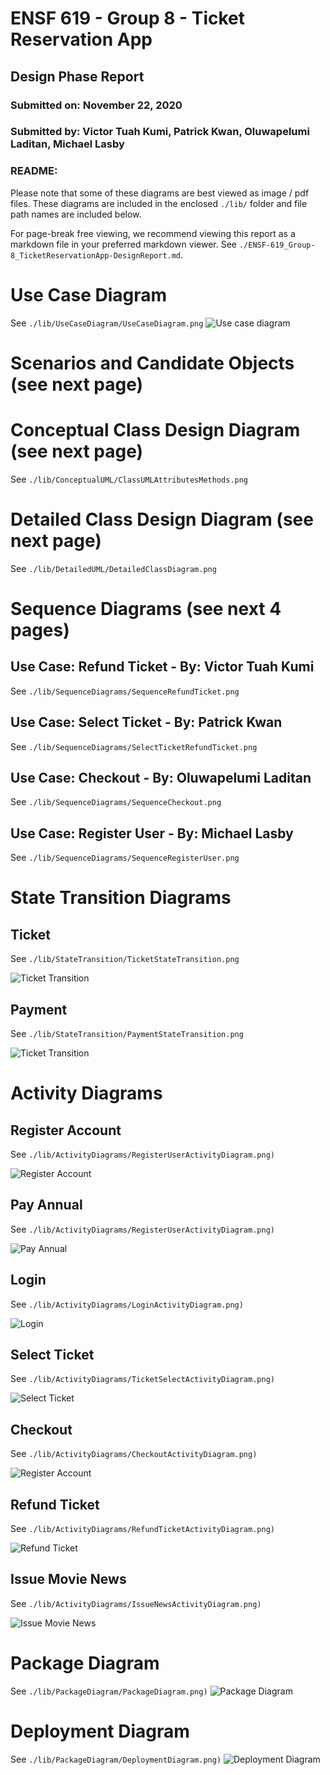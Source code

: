 # ENSF 619 - Group 8 - Ticket Reservation App
## Design Phase Report
### Submitted on: November 22, 2020
### Submitted by: Victor Tuah Kumi, Patrick Kwan, Oluwapelumi Laditan, Michael Lasby

### README: 
Please note that some of these diagrams are best viewed as image / pdf files. These diagrams are included in the enclosed `./lib/` folder and file path names are included below. 

For page-break free viewing, we recommend viewing this report as a markdown file in your preferred markdown viewer. See `./ENSF-619_Group-8_TicketReservationApp-DesignReport.md`. 

<div style="page-break-after: always;"></div>

# Use Case Diagram
See `./lib/UseCaseDiagram/UseCaseDiagram.png`
![Use case diagram](./UseCaseDiagram/UseCaseDiagram.png)
<div style="page-break-after: always;"></div>

# Scenarios and Candidate Objects (see next page)
<div style="page-break-after: always;"></div>

# Conceptual Class Design Diagram (see next page)
See `./lib/ConceptualUML/ClassUMLAttributesMethods.png`

<!-- ![Conceptual Class Diagram](./ConceptualUML/ClassUMLAttributesMethods_rotated.png) -->
<div style="page-break-after: always;"></div>

# Detailed Class Design Diagram (see next page)
See `./lib/DetailedUML/DetailedClassDiagram.png`

<!-- ![Detailed Class Diagram](./DetailedUML/DetailedClassDiagram.png) -->
<div style="page-break-after: always;"></div>

# Sequence Diagrams (see next 4 pages)
## Use Case: Refund Ticket - By: Victor Tuah Kumi
See `./lib/SequenceDiagrams/SequenceRefundTicket.png`

<!-- ![Refund Ticket Use Case](./SequenceDiagrams/SequenceRefundTicket.png)
<div style="page-break-after: always;"></div> -->

## Use Case: Select Ticket - By: Patrick Kwan
See `./lib/SequenceDiagrams/SelectTicketRefundTicket.png`
<!-- 
![Select Ticket](./SequenceDiagrams/SequenceSelectTicketwithGUI.png)
<div style="page-break-after: always;"></div> -->

## Use Case: Checkout - By: Oluwapelumi Laditan
See `./lib/SequenceDiagrams/SequenceCheckout.png`

<!-- ![Checkout](./SequenceDiagrams/SequenceCheckout.png)
<div style="page-break-after: always;"></div> -->

## Use Case: Register User - By: Michael Lasby
See `./lib/SequenceDiagrams/SequenceRegisterUser.png`

<!-- ![Register User](./SequenceDiagrams/SequenceRegisterUser.png) -->
<div style="page-break-after: always;"></div>

# State Transition Diagrams
## Ticket 
See `./lib/StateTransition/TicketStateTransition.png`

![Ticket Transition](./StateTransition/TicketStateTransition.png)

<div style="page-break-after: always;"></div>

## Payment
See `./lib/StateTransition/PaymentStateTransition.png`

![Ticket Transition](./StateTransition/PaymentStateTransition.png)
<div style="page-break-after: always;"></div>


# Activity Diagrams

## Register Account
See `./lib/ActivityDiagrams/RegisterUserActivityDiagram.png)`

![Register Account](./ActivityDiagrams/RegisterUserActivityDiagram.png)
<div style="page-break-after: always;"></div>

## Pay Annual
See `./lib/ActivityDiagrams/RegisterUserActivityDiagram.png)`

![Pay Annual](./ActivityDiagrams/PayAnnualActivityDiagram.png)
<div style="page-break-after: always;"></div>

## Login
See `./lib/ActivityDiagrams/LoginActivityDiagram.png)`

![Login](./ActivityDiagrams/LoginActivityDiagram.png)
<div style="page-break-after: always;"></div>

## Select Ticket
See `./lib/ActivityDiagrams/TicketSelectActivityDiagram.png)`

![Select Ticket](./ActivityDiagrams/TicketSelectActivityDiagram.png)
<div style="page-break-after: always;"></div>

## Checkout
See `./lib/ActivityDiagrams/CheckoutActivityDiagram.png)`

![Register Account](./ActivityDiagrams/CheckoutActivityDiagram.png)
<div style="page-break-after: always;"></div>

## Refund Ticket
See `./lib/ActivityDiagrams/RefundTicketActivityDiagram.png)`

![Refund Ticket](./ActivityDiagrams/RefundTicketActivityDiagram.png)
<div style="page-break-after: always;"></div>

## Issue Movie News
See `./lib/ActivityDiagrams/IssueNewsActivityDiagram.png)`

![Issue Movie News](./ActivityDiagrams/IssueNewsActivityDiagram.png)
<div style="page-break-after: always;"></div>

# Package Diagram
See `./lib/PackageDiagram/PackageDiagram.png)`
![Package Diagram](./PackageDiagram/PackageDiagram.png)

<div style="page-break-after: always;"></div>

# Deployment Diagram
See `./lib/PackageDiagram/DeploymentDiagram.png)`
![Deployment Diagram](./DeploymentDiagram/DeploymentDiagram.png)



